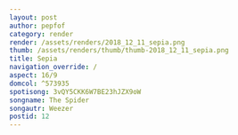 ```yaml
---
layout: post
author: pepfof
category: render
render: /assets/renders/2018_12_11_sepia.png
thumb: /assets/renders/thumb/thumb-2018_12_11_sepia.png
title: Sepia
navigation_override: /
aspect: 16/9
domcol: ^573935
spotisong: 3vQY5CKK6W7BE23hJZX9oW
songname: The Spider
songautr: Weezer
postid: 12
---
```


<!--USER BEGIN 1-->

<!--USER END 1-->

<!--more-->
<!--USER BEGIN 2-->

<!--USER END 2-->


